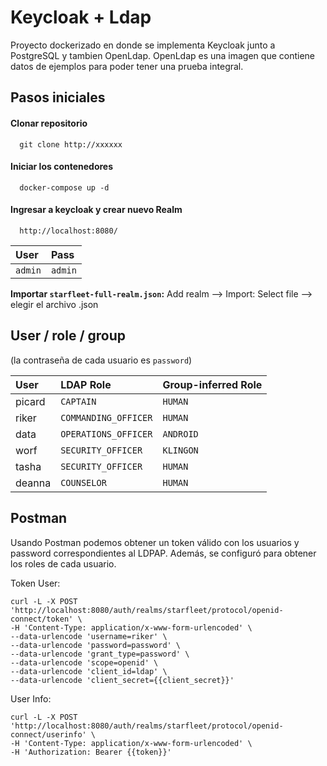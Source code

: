 
# Keycloak + Ldap

Proyecto dockerizado en donde se implementa Keycloak junto a PostgreSQL y tambien OpenLdap. OpenLdap es una imagen que contiene datos de ejemplos para poder tener una prueba integral.



## Pasos iniciales

#### Clonar repositorio
```http
  git clone http://xxxxxx
```
#### Iniciar los contenedores
```http
  docker-compose up -d
```
#### Ingresar a keycloak y crear nuevo Realm
```http
  http://localhost:8080/
```
| User | Pass     |
| :-------- | :------- |
| `admin` | `admin` |

**Importar ``starfleet-full-realm.json``:** Add realm --> Import: Select file --> elegir el archivo .json


## User / role / group

(la contraseña de cada usuario es `password`)

| User   | LDAP Role            | Group-inferred Role |
| :----- | :------------------- | :------------------ |
| picard | `CAPTAIN`            | `HUMAN`             |
| riker  | `COMMANDING_OFFICER` | `HUMAN`             |
| data   | `OPERATIONS_OFFICER` | `ANDROID`           |
| worf   | `SECURITY_OFFICER`   | `KLINGON`           |
| tasha  | `SECURITY_OFFICER`   | `HUMAN`             |
| deanna | `COUNSELOR`          | `HUMAN`             |

## Postman
Usando Postman podemos obtener un token válido con los usuarios y password correspondientes al LDPAP. Además, se configuró para obtener los roles de cada usuario.

Token User:
```http
curl -L -X POST 'http://localhost:8080/auth/realms/starfleet/protocol/openid-connect/token' \
-H 'Content-Type: application/x-www-form-urlencoded' \
--data-urlencode 'username=riker' \
--data-urlencode 'password=password' \
--data-urlencode 'grant_type=password' \
--data-urlencode 'scope=openid' \
--data-urlencode 'client_id=ldap' \
--data-urlencode 'client_secret={{client_secret}}'
```

User Info:
```http
curl -L -X POST 'http://localhost:8080/auth/realms/starfleet/protocol/openid-connect/userinfo' \
-H 'Content-Type: application/x-www-form-urlencoded' \
-H 'Authorization: Bearer {{token}}'
```
